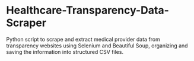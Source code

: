 # Healthcare-Transparency-Data-Scraper
Python script to scrape and extract medical provider data from transparency websites using Selenium and Beautiful Soup, organizing and saving the information into structured CSV files.
